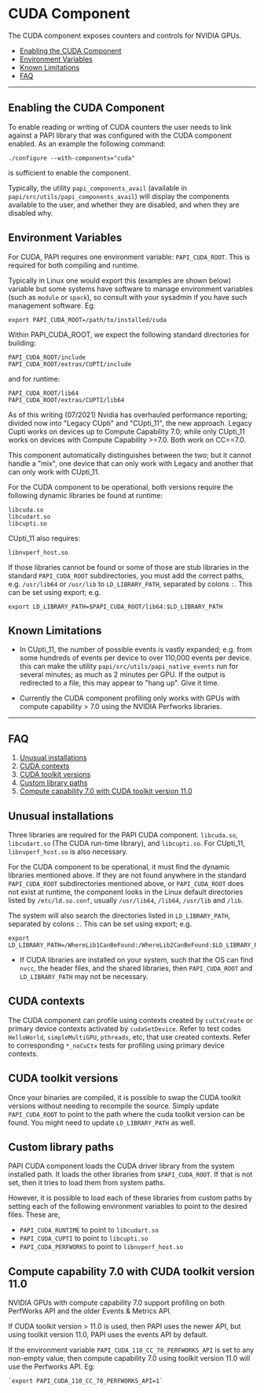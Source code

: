 # CUDA Component

The CUDA component exposes counters and controls for NVIDIA GPUs.

* [Enabling the CUDA Component](#enabling-the-cuda-component)
* [Environment Variables](#environment-variables)
* [Known Limitations](#known-limitations)
* [FAQ](#faq)
***
## Enabling the CUDA Component

To enable reading or writing of CUDA counters the user needs to link against a
PAPI library that was configured with the CUDA component enabled. As an
example the following command:

    ./configure --with-components="cuda"
    
is sufficient to enable the component.

Typically, the utility `papi_components_avail` (available in
`papi/src/utils/papi_components_avail`) will display the components available
to the user, and whether they are disabled, and when they are disabled why.

## Environment Variables

For CUDA, PAPI requires one environment variable: `PAPI_CUDA_ROOT`. This is
required for both compiling and runtime. 

Typically in Linux one would export this (examples are shown below) variable but
some systems have software to manage environment variables (such as `module` or
`spack`), so consult with your sysadmin if you have such management software. Eg:

    export PAPI_CUDA_ROOT=/path/to/installed/cuda

Within PAPI_CUDA_ROOT, we expect the following standard directories for building:

    PAPI_CUDA_ROOT/include
    PAPI_CUDA_ROOT/extras/CUPTI/include

and for runtime:

    PAPI_CUDA_ROOT/lib64
    PAPI_CUDA_ROOT/extras/CUPTI/lib64

As of this writing (07/2021) Nvidia has overhauled performance reporting;
divided now into "Legacy CUpti" and "CUpti_11", the new approach. Legacy
Cupti works on devices up to Compute Capability 7.0; while only CUpti_11
works on devices with Compute Capability >=7.0. Both work on CC==7.0.

This component automatically distinguishes between the two; but it cannot
handle a "mix", one device that can only work with Legacy and another that
can only work with CUpti_11.

For the CUDA component to be operational, both versions require
the following dynamic libraries be found at runtime:

    libcuda.so
    libcudart.so
    libcupti.so

CUpti\_11 also requires:

    libnvperf_host.so

If those libraries cannot be found or some of those are stub libraries in the
standard `PAPI_CUDA_ROOT` subdirectories, you must add the correct paths,
e.g. `/usr/lib64` or `/usr/lib` to `LD_LIBRARY_PATH`, separated by colons `:`.
This can be set using export; e.g. 

    export LD_LIBRARY_PATH=$PAPI_CUDA_ROOT/lib64:$LD_LIBRARY_PATH

## Known Limitations
* In CUpti\_11, the number of possible events is vastly expanded; e.g. from
  some hundreds of events per device to over 110,000 events per device. this can
  make the utility `papi/src/utils/papi_native_events` run for several minutes;
  as much as 2 minutes per GPU. If the output is redirected to a file, this 
  may appear to "hang up". Give it time.

* Currently the CUDA component profiling only works with GPUs with compute capability > 7.0 using the NVIDIA Perfworks libraries.

***

## FAQ

1. [Unusual installations](#unusual-installations)
2. [CUDA contexts](#cuda-contexts)
3. [CUDA toolkit versions](#cuda-toolkit-versions)
4. [Custom library paths](#custom-library-paths)
5. [Compute capability 7.0 with CUDA toolkit version 11.0](#compute-capability-70-with-cuda-toolkit-version-110)

## Unusual installations
Three libraries are required for the PAPI CUDA component. `libcuda.so`,
`libcudart.so` (The CUDA run-time library), and `libcupti.so`. For CUpti_11,
`libnvperf_host.so` is also necessary. 

For the CUDA component to be operational, it must find the dynamic libraries
mentioned above. If they are not found anywhere in the standard `PAPI_CUDA_ROOT`
subdirectories mentioned above, or `PAPI_CUDA_ROOT` does not exist at runtime, the component looks in the Linux default directories listed by `/etc/ld.so.conf`, 
usually `/usr/lib64`, `/lib64`, `/usr/lib` and `/lib`. 

The system will also search the directories listed in `LD_LIBRARY_PATH`,
separated by colons `:`. This can be set using export; e.g. 

    export LD_LIBRARY_PATH=/WhereLib1CanBeFound:/WhereLib2CanBeFound:$LD_LIBRARY_PATH

* If CUDA libraries are installed on your system, such that the OS can find `nvcc`, the header files, and the shared libraries, then `PAPI_CUDA_ROOT` and `LD_LIBRARY_PATH` may not be necessary.

## CUDA contexts
The CUDA component can profile using contexts created by `cuCtxCreate` or primary device contexts activated by `cudaSetDevice`. Refer to test codes `HelloWorld`, `simpleMultiGPU`, `pthreads`, etc, that use created contexts. Refer to corresponding `*_noCuCtx` tests for profiling using primary device contexts.

## CUDA toolkit versions
Once your binaries are compiled, it is possible to swap the CUDA toolkit versions without needing to recompile the source. Simply update `PAPI_CUDA_ROOT` to point to the path where the cuda toolkit version can be found. You might need to update `LD_LIBRARY_PATH` as well.

## Custom library paths
PAPI CUDA component loads the CUDA driver library from the system installed path. It loads the other libraries from `$PAPI_CUDA_ROOT`. If that is not set, then it tries to load them from system paths.

However, it is possible to load each of these libraries from custom paths by setting each of the following environment variables to point to the desired files. These are,

- `PAPI_CUDA_RUNTIME` to point to `libcudart.so`
- `PAPI_CUDA_CUPTI` to point to `libcupti.so`
- `PAPI_CUDA_PERFWORKS` to point to `libnvperf_host.so`

## Compute capability 7.0 with CUDA toolkit version 11.0
NVIDIA GPUs with compute capability 7.0 support profiling on both PerfWorks API and the older Events & Metrics API.

If CUDA toolkit version > 11.0 is used, then PAPI uses the newer API, but using toolkit version 11.0, PAPI uses the events API by default.

If the environment variable `PAPI_CUDA_110_CC_70_PERFWORKS_API` is set to any non-empty value, then compute capability 7.0 using toolkit version 11.0 will use the Perfworks API. Eg:

    `export PAPI_CUDA_110_CC_70_PERFWORKS_API=1`
